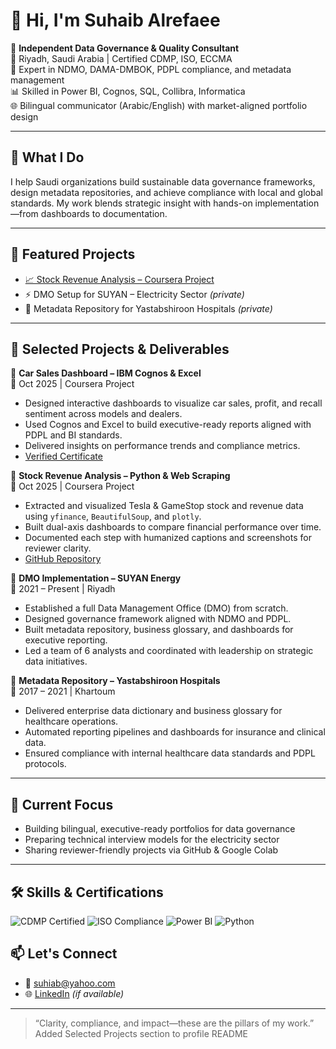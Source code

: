 # 👋 Hi, I'm Suhaib Alrefaee

🎯 **Independent Data Governance & Quality Consultant**  
📍 Riyadh, Saudi Arabia | Certified CDMP, ISO, ECCMA  
🧠 Expert in NDMO, DAMA-DMBOK, PDPL compliance, and metadata management  
📊 Skilled in Power BI, Cognos, SQL, Collibra, Informatica  
🌐 Bilingual communicator (Arabic/English) with market-aligned portfolio design

---

## 🚀 What I Do
I help Saudi organizations build sustainable data governance frameworks, design metadata repositories, and achieve compliance with local and global standards. My work blends strategic insight with hands-on implementation—from dashboards to documentation.

---

## 📂 Featured Projects
- [📈 Stock Revenue Analysis – Coursera Project](https://github.com/suhiab-code/stock-revenue-analysis)  
- ⚡ DMO Setup for SUYAN – Electricity Sector *(private)*  
- 🏥 Metadata Repository for Yastabshiroon Hospitals *(private)*
---

## 🧩 Selected Projects & Deliverables

🔹 **Car Sales Dashboard – IBM Cognos & Excel**  
📅 Oct 2025 | Coursera Project  
- Designed interactive dashboards to visualize car sales, profit, and recall sentiment across models and dealers.  
- Used Cognos and Excel to build executive-ready reports aligned with PDPL and BI standards.  
- Delivered insights on performance trends and compliance metrics.  
- [Verified Certificate](https://coursera.org/verify/BDQQ7REFD8YB)

🔹 **Stock Revenue Analysis – Python & Web Scraping**  
📅 Oct 2025 | Coursera Project  
- Extracted and visualized Tesla & GameStop stock and revenue data using `yfinance`, `BeautifulSoup`, and `plotly`.  
- Built dual-axis dashboards to compare financial performance over time.  
- Documented each step with humanized captions and screenshots for reviewer clarity.  
- [GitHub Repository](https://github.com/suhiab-code/stock-revenue-analysis)

🔹 **DMO Implementation – SUYAN Energy**  
📅 2021 – Present | Riyadh  
- Established a full Data Management Office (DMO) from scratch.  
- Designed governance framework aligned with NDMO and PDPL.  
- Built metadata repository, business glossary, and dashboards for executive reporting.  
- Led a team of 6 analysts and coordinated with leadership on strategic data initiatives.

🔹 **Metadata Repository – Yastabshiroon Hospitals**  
📅 2017 – 2021 | Khartoum  
- Delivered enterprise data dictionary and business glossary for healthcare operations.  
- Automated reporting pipelines and dashboards for insurance and clinical data.  
- Ensured compliance with internal healthcare data standards and PDPL protocols.

---

## 🧠 Current Focus
- Building bilingual, executive-ready portfolios for data governance  
- Preparing technical interview models for the electricity sector  
- Sharing reviewer-friendly projects via GitHub & Google Colab

---
## 🛠️ Skills & Certifications

![CDMP Certified](https://img.shields.io/badge/CDMP-Certified-blue)
![ISO Compliance](https://img.shields.io/badge/ISO-Compliant-green)
![Power BI](https://img.shields.io/badge/PowerBI-Expert-yellow)
![Python](https://img.shields.io/badge/Python-Advanced-green)


## 📫 Let's Connect
- 📧 suhiab@yahoo.com  
- 🌐 [LinkedIn](https://www.linkedin.com/in/suhaib-alrefaee) *(if available)*

---

> “Clarity, compliance, and impact—these are the pillars of my work.”
Added Selected Projects section to profile README
